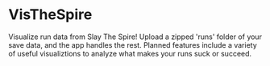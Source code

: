 # VisTheSpire
Visualize run data from Slay The Spire!
Upload a zipped 'runs' folder of your save data, and the app handles the rest. Planned features include a variety of useful visualiztions to analyze what makes your runs suck or succeed. 
